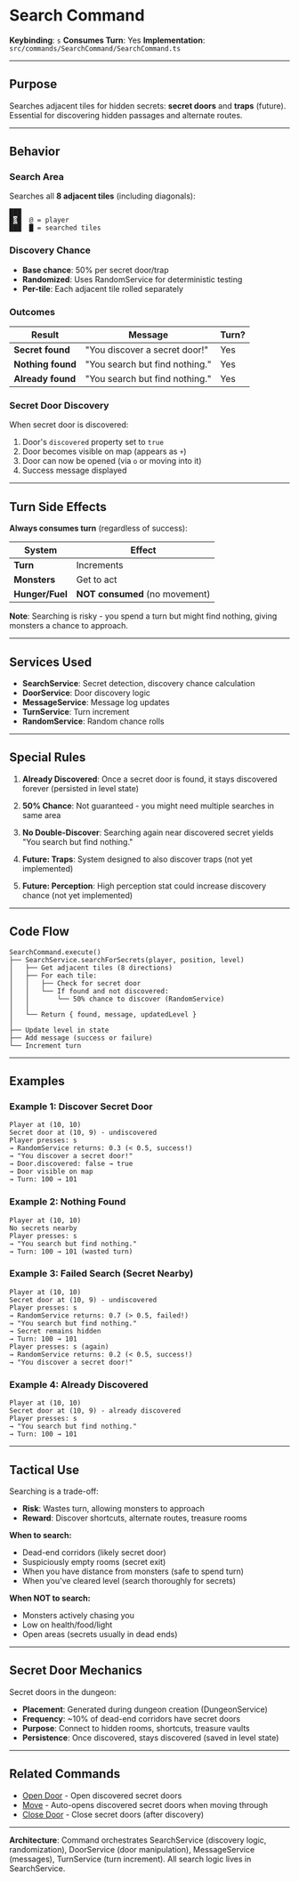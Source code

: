# Search Command

**Keybinding**: `s`
**Consumes Turn**: Yes
**Implementation**: `src/commands/SearchCommand/SearchCommand.ts`

---

## Purpose

Searches adjacent tiles for hidden secrets: **secret doors** and **traps** (future). Essential for discovering hidden passages and alternate routes.

---

## Behavior

### Search Area
Searches all **8 adjacent tiles** (including diagonals):
```
███
█@█  @ = player
███  █ = searched tiles
```

### Discovery Chance
- **Base chance**: 50% per secret door/trap
- **Randomized**: Uses RandomService for deterministic testing
- **Per-tile**: Each adjacent tile rolled separately

### Outcomes

| Result | Message | Turn? |
|--------|---------|-------|
| **Secret found** | "You discover a secret door!" | Yes |
| **Nothing found** | "You search but find nothing." | Yes |
| **Already found** | "You search but find nothing." | Yes |

### Secret Door Discovery
When secret door is discovered:
1. Door's `discovered` property set to `true`
2. Door becomes visible on map (appears as `+`)
3. Door can now be opened (via `o` or moving into it)
4. Success message displayed

---

## Turn Side Effects

**Always consumes turn** (regardless of success):

| System | Effect |
|--------|--------|
| **Turn** | Increments |
| **Monsters** | Get to act |
| **Hunger/Fuel** | **NOT consumed** (no movement) |

**Note**: Searching is risky - you spend a turn but might find nothing, giving monsters a chance to approach.

---

## Services Used

- **SearchService**: Secret detection, discovery chance calculation
- **DoorService**: Door discovery logic
- **MessageService**: Message log updates
- **TurnService**: Turn increment
- **RandomService**: Random chance rolls

---

## Special Rules

1. **Already Discovered**: Once a secret door is found, it stays discovered forever (persisted in level state)

2. **50% Chance**: Not guaranteed - you might need multiple searches in same area

3. **No Double-Discover**: Searching again near discovered secret yields "You search but find nothing."

4. **Future: Traps**: System designed to also discover traps (not yet implemented)

5. **Future: Perception**: High perception stat could increase discovery chance (not yet implemented)

---

## Code Flow

```
SearchCommand.execute()
├── SearchService.searchForSecrets(player, position, level)
│   ├── Get adjacent tiles (8 directions)
│   ├── For each tile:
│   │   ├── Check for secret door
│   │   └── If found and not discovered:
│   │       └── 50% chance to discover (RandomService)
│   │
│   └── Return { found, message, updatedLevel }
│
├── Update level in state
├── Add message (success or failure)
└── Increment turn
```

---

## Examples

### Example 1: Discover Secret Door
```
Player at (10, 10)
Secret door at (10, 9) - undiscovered
Player presses: s
→ RandomService returns: 0.3 (< 0.5, success!)
→ "You discover a secret door!"
→ Door.discovered: false → true
→ Door visible on map
→ Turn: 100 → 101
```

### Example 2: Nothing Found
```
Player at (10, 10)
No secrets nearby
Player presses: s
→ "You search but find nothing."
→ Turn: 100 → 101 (wasted turn)
```

### Example 3: Failed Search (Secret Nearby)
```
Player at (10, 10)
Secret door at (10, 9) - undiscovered
Player presses: s
→ RandomService returns: 0.7 (> 0.5, failed!)
→ "You search but find nothing."
→ Secret remains hidden
→ Turn: 100 → 101
Player presses: s (again)
→ RandomService returns: 0.2 (< 0.5, success!)
→ "You discover a secret door!"
```

### Example 4: Already Discovered
```
Player at (10, 10)
Secret door at (10, 9) - already discovered
Player presses: s
→ "You search but find nothing."
→ Turn: 100 → 101
```

---

## Tactical Use

Searching is a trade-off:
- **Risk**: Wastes turn, allowing monsters to approach
- **Reward**: Discover shortcuts, alternate routes, treasure rooms

**When to search:**
- Dead-end corridors (likely secret door)
- Suspiciously empty rooms (secret exit)
- When you have distance from monsters (safe to spend turn)
- When you've cleared level (search thoroughly for secrets)

**When NOT to search:**
- Monsters actively chasing you
- Low on health/food/light
- Open areas (secrets usually in dead ends)

---

## Secret Door Mechanics

Secret doors in the dungeon:
- **Placement**: Generated during dungeon creation (DungeonService)
- **Frequency**: ~10% of dead-end corridors have secret doors
- **Purpose**: Connect to hidden rooms, shortcuts, treasure vaults
- **Persistence**: Once discovered, stays discovered (saved in level state)

---

## Related Commands

- [Open Door](./open-door.md) - Open discovered secret doors
- [Move](./move.md) - Auto-opens discovered secret doors when moving through
- [Close Door](./close-door.md) - Close secret doors (after discovery)

---

**Architecture**: Command orchestrates SearchService (discovery logic, randomization), DoorService (door manipulation), MessageService (messages), TurnService (turn increment). All search logic lives in SearchService.
